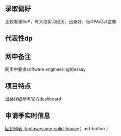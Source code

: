 ## 录取偏好
比较看重SoP，有大段实习经历，出身好，低GPA可以逆袭
## 代表性dp

## 网申备注
网申中要求software engineering的essay
## 项目特点
出路详细参考[官方dashboard](https://www.cmu.edu/career/outcomes/post-grad-dashboard.html)
## 申请季实时信息

[回到列表 :fontawesome-solid-house:](选校梯度.md){ .md-button }
